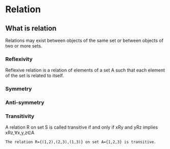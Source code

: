 # Relation
## What is relation
Relations may exist between objects of the same set or between objects of two or more sets.

### Reflexivity
Reflexive relation is a relation of elements of a set A such that each element of the set is related to itself.
### Symmetry

### Anti-symmetry

### Transitivity
A relation R on set S is called transitive if and only if xRy and yRz implies xRz,∀x,y,z∈A
```angular2html
The relation R={(1,2),(2,3),(1,3)} on set A={1,2,3} is transitive.
```
